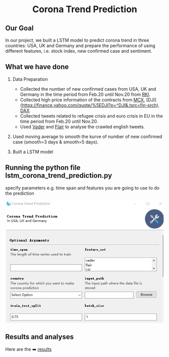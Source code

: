 <h1 align="center">
  Corona Trend Prediction
</h1>

## Our Goal
In our project, we built a LSTM model to predict corona trend in three countries: USA, UK and Germany and prepare the performance of using different features, i.e. stock index, new confirmed case and sentiment.

## What we have done
1. Data Preparation
   - Collected the number of new confirmed cases from USA, UK and Germany in the time period from Feb.20 until Nov.20 from [RKI](https://www.arcgis.com/home/item.html?id=f10774f1c63e40168479a1feb6c7ca74).
   - Collected high price information of the contracts from [MCX](https://finance.yahoo.com/quote/MCX/history?p=MCX), [DJI] (https://finance.yahoo.com/quote/%5EDJI?p=^DJI&.tsrc=fin-srch), [DAX](https://finance.yahoo.com/quote/%5EGDAXI?p=^GDAXI&.tsrc=fin-srch).
   - Collected tweets related to refugee crisis and euro crisis in EU in the time period from Feb.20 until Nov.20.
   - Used [Vader](https://github.com/cjhutto/vaderSentiment) and [Flair](https://github.com/flairNLP/flair) to analyse the crawled english tweets.

2. Used moving average to smooth the kurve of number of new confirmed case (smooth=3 days & smooth=5 days).

3. Built a LSTM model 

## Running the python file lstm_corona_trend_prediction.py 
   specify parameters e.g. time span and features you are going to use to do the prediction 

   <div align=center><img src="https://github.com/lalashiwoya/corona-trend-prediction/blob/main/images/parameters.PNG" width=500></div>
   
## Results and analyses
Here are the :arrow_right: [results](https://drive.google.com/drive/folders/10NJXV1XMPxBWdfq1xl7ci1ePUT_5eANI?usp=sharing)
   
